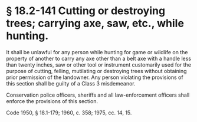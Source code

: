 # § 18.2-141 Cutting or destroying trees; carrying axe, saw, etc., while hunting.

<p>It shall be unlawful for any person while hunting for game or wildlife on the property of another to carry any axe other than a belt axe with a handle less than twenty inches, saw or other tool or instrument customarily used for the purpose of cutting, felling, mutilating or destroying trees without obtaining prior permission of the landowner. Any person violating the provisions of this section shall be guilty of a Class 3 misdemeanor.</p><p>Conservation police officers, sheriffs and all law-enforcement officers shall enforce the provisions of this section.</p><p>Code 1950, § 18.1-179; 1960, c. 358; 1975, cc. 14, 15.</p>